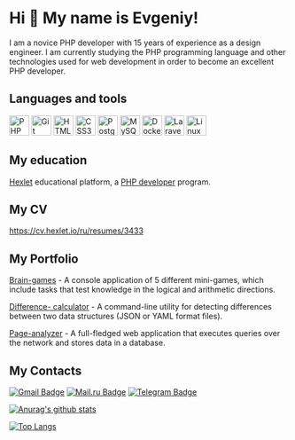 Hi 👋 My name is Evgeniy!
========================

I am a novice PHP developer with 15 years of experience as a design engineer. I am currently studying the PHP programming language and other technologies used for web development in order to become an excellent PHP developer.

## Languages and tools


<p align="left">
  <a href="https://www.php.net/" target="_blank" rel="noreferrer"><img src="https://raw.githubusercontent.com/danielcranney/readme-generator/main/public/icons/skills/php-colored.svg" width="36" height="36" alt="PHP" /></a>
  <a href="https://git-scm.com/" target="_blank" rel="noreferrer"><img src="https://raw.githubusercontent.com/danielcranney/readme-generator/main/public/icons/skills/git-colored.svg" width="36" height="36" alt="Git" /></a>
  <a href="https://developer.mozilla.org/en-US/docs/Glossary/HTML5" target="_blank" rel="noreferrer"><img src="https://raw.githubusercontent.com/danielcranney/readme-generator/main/public/icons/skills/html5-colored.svg" width="36" height="36" alt="HTML5" /></a>
  <a href="https://www.w3.org/TR/CSS/#css" target="_blank" rel="noreferrer"><img src="https://raw.githubusercontent.com/danielcranney/readme-generator/main/public/icons/skills/css3-colored.svg" width="36" height="36" alt="CSS3" /></a>  
  <a href="https://www.postgresql.org/" target="_blank" rel="noreferrer"><img src="https://raw.githubusercontent.com/danielcranney/readme-generator/main/public/icons/skills/postgresql-colored.svg" width="36" height="36" alt="PostgreSQL" /></a>
  <a href="https://www.mysql.com/" target="_blank" rel="noreferrer"><img src="https://raw.githubusercontent.com/danielcranney/readme-generator/main/public/icons/skills/mysql-colored.svg" width="36" height="36" alt="MySQL" /></a>
  <a href="https://www.docker.com/" target="_blank" rel="noreferrer"><img src="https://raw.githubusercontent.com/danielcranney/readme-generator/main/public/icons/skills/docker-colored.svg" width="36" height="36" alt="Docker" /></a>
  <a href="https://laravel.com/" target="_blank" rel="noreferrer"><img src="https://raw.githubusercontent.com/danielcranney/readme-generator/main/public/icons/skills/laravel-colored.svg" width="36" height="36" alt="Laravel" /></a>
  <a href="https://www.linux.org" target="_blank" rel="noreferrer"><img src="https://raw.githubusercontent.com/danielcranney/readme-generator/main/public/icons/skills/linux-colored.svg" width="36" height="36" alt="Linux" /></a>
</p>

## My education

[Hexlet](https://ru.hexlet.io/u/kadykov_e_v)  educational platform, a [PHP developer](https://ru.hexlet.io/programs/php) program.

## My CV

https://cv.hexlet.io/ru/resumes/3433

## My Portfolio

[Brain-games](https://github.com/kadykovev/brain-games ) - A console application of 5 different mini-games, which include tasks that test knowledge in the logical and arithmetic directions.

[Difference- calculator](https://github.com/kadykovev/difference-calculator ) - A command-line utility for detecting differences between two data structures (JSON or YAML format files).

[Page-analyzer](https://github.com/kadykovev/page-analyzer ) - A full-fledged web application that executes queries over the network and stores data in a database.

## My Contacts
<p>
  <a href="mailto:evgeniykadykov1983@gmail.com"><img src="https://img.shields.io/badge/-Gmail-c14438?style=for-the-badge&logo=Gmail&logoColor=white" alt="Gmail Badge"></a>
    <a href="mailto:kadykov_e_v@mail.ru"><img src="https://img.shields.io/badge/-@mail.ru-2162f0?style=for-the-badge&logoColor=white" alt="Mail.ru Badge"></a>
  <a href="https://t.me/kadykov_e_v"><img src="https://img.shields.io/badge/-telegram-0088cc?style=for-the-badge&logo=telegram&logoColor=white" alt="Telegram Badge"></a>
</p>

[![Anurag's github stats](https://github-readme-stats.vercel.app/api?username=kadykovev&show_icons=true)](https://github.com/kadykovev)

[![Top Langs](https://github-readme-stats.vercel.app/api/top-langs/?username=kadykovev&layout=compact)](https://github.com/anuraghazra/github-readme-stats)
